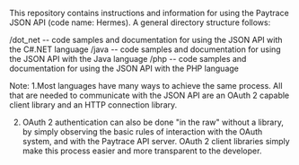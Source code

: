 This repository contains instructions and information for using the Paytrace JSON API (code name: Hermes). A general directory structure follows:

/dot_net -- code samples and documentation for using the JSON API with the C#.NET language
/java -- code samples and documentation for using the JSON API with the Java language
/php -- code samples and documentation for using the JSON API with the PHP language


Note:
1.Most languages have many ways to achieve the same process. All that are needed to communicate with the JSON API are an OAuth 2 capable client library and an HTTP connection library.

2. OAuth 2 authentication can also be done "in the raw" without a library, by simply observing the basic rules of interaction with the OAuth system, and with the Paytrace API server. OAuth 2 client libraries simply make this process easier and more transparent to the developer.
